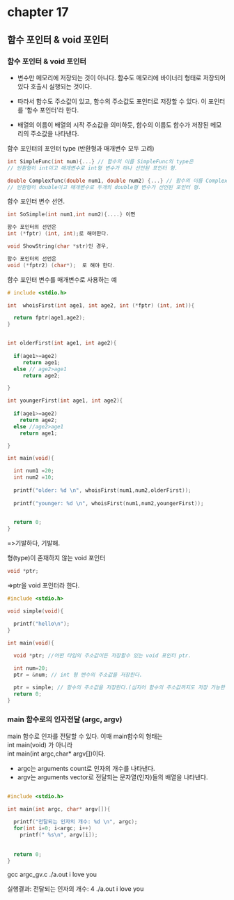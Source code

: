 # chapter 17 
## 함수 포인터 & void 포인터

### 함수 포인터 & void 포인터

* 변수만 메모리에 저장되는 것이 아니다. 함수도 메모리에 바이너리 형태로 저장되어있다 호출시 실행되는 것이다.

* 따라서 함수도 주소값이 있고, 함수의 주소값도 포인터로 저장할 수 있다. 이 포인터를 '함수 포인터'라 한다. 

* 배열의 이름이 배열의 시작 주소값을 의미하듯, 함수의 이름도 함수가 저장된 메모리의 주소값을 나타낸다. 

함수 포인터의 포인터 type (반환형과 매개변수 모두 고려)
```c
int SimpleFunc(int num){...} // 함수의 이름 SimpleFunc의 type은
// 반환형이 int이고 매개변수로 int형 변수가 하나 선언된 포인터 형.

double Complexfunc(double num1, double num2) {...} // 함수의 이름 Complexfuc의 type은 
// 반환형이 double이고 매개변수로 두개의 double형 변수가 선언된 포인터 형.
```

함수 포인터 변수 선언.<br>

```c
int SoSimple(int num1,int num2){....} 이면

함수 포인터의 선언은
int (*fptr) (int, int);로 해야한다.

void ShowString(char *str)인 경우,

함수 포인터의 선언은
void (*fptr2) (char*);  로 해야 한다. 

```

함수 포인터 변수를 매개변수로 사용하는 예

```c
# include <stdio.h>

int  whoisFirst(int age1, int age2, int (*fptr) (int, int)){

  return fptr(age1,age2);
}


int olderFirst(int age1, int age2){
  
  if(age1>=age2)
     return age1;
  else // age2>age1
  	 return age2;

}

int youngerFirst(int age1, int age2){
  
  if(age1>=age2)
  	return age2;
  else //age2>age1
  	return age1;

}

int main(void){

  int num1 =20;
  int num2 =10;
  
  printf("older: %d \n", whoisFirst(num1,num2,olderFirst));
  
  printf("younger: %d \n", whoisFirst(num1,num2,youngerFirst));
  

  return 0;
}
```

=>기발하다, 기발해.<br>

형(type)이 존재하지 않는 void 포인터
```c
void *ptr;
```

=>ptr을 void 포인터라 한다.



```c
#include <stdio.h>

void simple(void){

  printf("hello\n");
}

int main(void){
  
  void *ptr; //어떤 타입의 주소값이든 저장할수 있는 void 포인터 ptr.

  int num=20;
  ptr = &num; // int 형 변수의 주소값을 저장한다.

  ptr = simple; // 함수의 주소값을 저장한다.(심지어 함수의 주소값까지도 저장 가능한 void형 포인터)
  return 0;
}

```

### main 함수로의 인자전달 (argc, argv)

main 함수로 인자를 전달할 수 있다. 이때 main함수의 형태는 <br>
int main(void) 가 아니라 <br>
int main(int argc,char* argv[])이다. <br>

* argc는 arguments count로 인자의 개수를 나타낸다.
* argv는 arguments vector로 전달되는 문자열(인자)들의 배열을 나타낸다.


```c

#include <stdio.h>

int main(int argc, char* argv[]){
  
  printf("전달되는 인자의 개수: %d \n", argc);
  for(int i=0; i<argc; i++)
    printf(" %s\n", argv[i]);
	
  
  return 0;
}

```

gcc argc_gv.c
./a.out i love you

실행결과:
전달되는 인자의 개수: 4
./a.out
i
love
you



